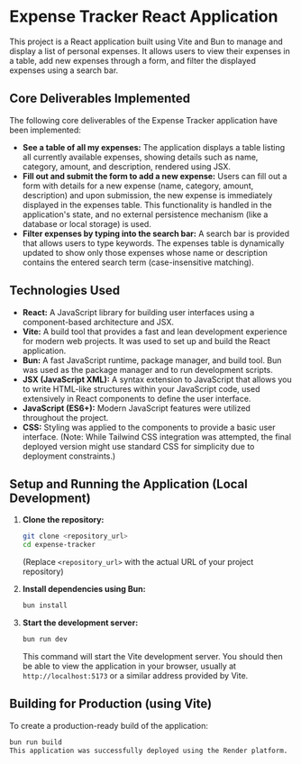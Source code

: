 # Expense Tracker React Application

This project is a React application built using Vite and Bun to manage and display a list of personal expenses. It allows users to view their expenses in a table, add new expenses through a form, and filter the displayed expenses using a search bar.

## Core Deliverables Implemented

The following core deliverables of the Expense Tracker application have been implemented:

- **See a table of all my expenses:** The application displays a table listing all currently available expenses, showing details such as name, category, amount, and description, rendered using JSX.
- **Fill out and submit the form to add a new expense:** Users can fill out a form with details for a new expense (name, category, amount, description) and upon submission, the new expense is immediately displayed in the expenses table. This functionality is handled in the application's state, and no external persistence mechanism (like a database or local storage) is used.
- **Filter expenses by typing into the search bar:** A search bar is provided that allows users to type keywords. The expenses table is dynamically updated to show only those expenses whose name or description contains the entered search term (case-insensitive matching).

## Technologies Used

- **React:** A JavaScript library for building user interfaces using a component-based architecture and JSX.
- **Vite:** A build tool that provides a fast and lean development experience for modern web projects. It was used to set up and build the React application.
- **Bun:** A fast JavaScript runtime, package manager, and build tool. Bun was used as the package manager and to run development scripts.
- **JSX (JavaScript XML):** A syntax extension to JavaScript that allows you to write HTML-like structures within your JavaScript code, used extensively in React components to define the user interface.
- **JavaScript (ES6+):** Modern JavaScript features were utilized throughout the project.
- **CSS:** Styling was applied to the components to provide a basic user interface. (Note: While Tailwind CSS integration was attempted, the final deployed version might use standard CSS for simplicity due to deployment constraints.)

## Setup and Running the Application (Local Development)

1.  **Clone the repository:**
    ```bash
    git clone <repository_url>
    cd expense-tracker
    ```
    (Replace `<repository_url>` with the actual URL of your project repository)

2.  **Install dependencies using Bun:**
    ```bash
    bun install
    ```

3.  **Start the development server:**
    ```bash
    bun run dev
    ```
    This command will start the Vite development server. You should then be able to view the application in your browser, usually at `http://localhost:5173` or a similar address provided by Vite.

## Building for Production (using Vite)

To create a production-ready build of the application:

```bash
bun run build
This application was successfully deployed using the Render platform. 





